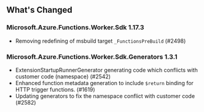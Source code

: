 ## What's Changed

<!-- Please add your release notes in the following format:
- My change description (#PR/#issue)
-->

### Microsoft.Azure.Functions.Worker.Sdk 1.17.3

- Removing redefining of msbuild target `_FunctionsPreBuild` (#2498)

### Microsoft.Azure.Functions.Worker.Sdk.Generators 1.3.1

- ExtensionStartupRunnerGenerator generating code which conflicts with customer code (namespace) (#2542)
- Enhanced function metadata generation to include `$return` binding for HTTP trigger functions. (#1619)
- Updating generators to fix the namespace conflict with customer code (#2582)